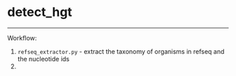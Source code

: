 # detect_hgt

---

Workflow:
1. `refseq_extractor.py` - extract the taxonomy of organisms in refseq and the nucleotide ids
2. 

